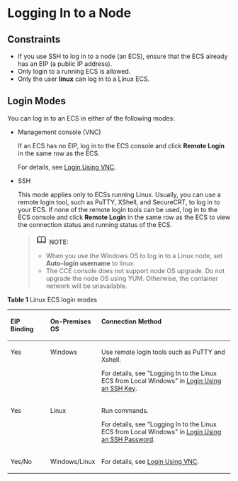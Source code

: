 # Logging In to a Node<a name="cce_01_0185"></a>

## Constraints<a name="section1492661620507"></a>

-   If you use SSH to log in to a node \(an ECS\), ensure that the ECS already has an EIP \(a public IP address\).
-   Only login to a running ECS is allowed.
-   Only the user  **linux**  can log in to a Linux ECS.

## Login Modes<a name="section1391822316511"></a>

You can log in to an ECS in either of the following modes:

-   Management console \(VNC\)

    If an ECS has no EIP, log in to the ECS console and click  **Remote Login**  in the same row as the ECS.

    For details, see  [Login Using VNC](https://docs.otc.t-systems.com/en-us/usermanual/ecs/en-us_topic_0093263550.html).

-   SSH

    This mode applies only to ECSs running Linux. Usually, you can use a remote login tool, such as PuTTY, XShell, and SecureCRT, to log in to your ECS. If none of the remote login tools can be used, log in to the ECS console and click  **Remote Login**  in the same row as the ECS to view the connection status and running status of the ECS.

    >![](public_sys-resources/icon-note.gif) **NOTE:** 
    >-   When you use the Windows OS to log in to a Linux node, set  **Auto-login username**  to linux.
    >-   The CCE console does not support node OS upgrade. Do not upgrade the node OS using YUM. Otherwise, the container network will be unavailable.


**Table  1**  Linux ECS login modes

<a name="table8204165071419"></a>
<table><thead align="left"><tr id="row192061050201414"><th class="cellrowborder" valign="top" width="18.061806180618063%" id="mcps1.2.4.1.1"><p id="p8206135011143"><a name="p8206135011143"></a><a name="p8206135011143"></a>EIP Binding</p>
</th>
<th class="cellrowborder" valign="top" width="20.312031203120313%" id="mcps1.2.4.1.2"><p id="p15206250101419"><a name="p15206250101419"></a><a name="p15206250101419"></a>On-Premises OS</p>
</th>
<th class="cellrowborder" valign="top" width="61.626162616261624%" id="mcps1.2.4.1.3"><p id="p112061550171411"><a name="p112061550171411"></a><a name="p112061550171411"></a>Connection Method</p>
</th>
</tr>
</thead>
<tbody><tr id="row94594911172"><td class="cellrowborder" valign="top" width="18.061806180618063%" headers="mcps1.2.4.1.1 "><p id="p2808101311171"><a name="p2808101311171"></a><a name="p2808101311171"></a>Yes</p>
</td>
<td class="cellrowborder" valign="top" width="20.312031203120313%" headers="mcps1.2.4.1.2 "><p id="p48080138173"><a name="p48080138173"></a><a name="p48080138173"></a>Windows</p>
</td>
<td class="cellrowborder" valign="top" width="61.626162616261624%" headers="mcps1.2.4.1.3 "><p id="p1065011512466"><a name="p1065011512466"></a><a name="p1065011512466"></a>Use remote login tools such as PuTTY and Xshell.</p>
<p id="p146111921720"><a name="p146111921720"></a><a name="p146111921720"></a>For details, see "Logging In to the Linux ECS from Local Windows" in <a href="https://docs.otc.t-systems.com/en-us/usermanual/ecs/en-us_topic_0017955633.html" target="_blank" rel="noopener noreferrer">Login Using an SSH Key</a>.</p>
</td>
</tr>
<tr id="row14822105881716"><td class="cellrowborder" valign="top" width="18.061806180618063%" headers="mcps1.2.4.1.1 "><p id="p141559316187"><a name="p141559316187"></a><a name="p141559316187"></a>Yes</p>
</td>
<td class="cellrowborder" valign="top" width="20.312031203120313%" headers="mcps1.2.4.1.2 "><p id="p1815593101813"><a name="p1815593101813"></a><a name="p1815593101813"></a>Linux</p>
</td>
<td class="cellrowborder" valign="top" width="61.626162616261624%" headers="mcps1.2.4.1.3 "><p id="p865975924510"><a name="p865975924510"></a><a name="p865975924510"></a>Run commands.</p>
<p id="p1082285816172"><a name="p1082285816172"></a><a name="p1082285816172"></a>For details, see "Logging In to the Linux ECS from Local Windows" in <a href="https://docs.otc.t-systems.com/en-us/usermanual/ecs/en-us_topic_0017955633.html" target="_blank" rel="noopener noreferrer">Login Using an SSH Password</a>.</p>
</td>
</tr>
<tr id="row0207145014149"><td class="cellrowborder" valign="top" width="18.061806180618063%" headers="mcps1.2.4.1.1 "><p id="p13383131101518"><a name="p13383131101518"></a><a name="p13383131101518"></a>Yes/No</p>
</td>
<td class="cellrowborder" valign="top" width="20.312031203120313%" headers="mcps1.2.4.1.2 "><p id="p5383813159"><a name="p5383813159"></a><a name="p5383813159"></a>Windows/Linux</p>
</td>
<td class="cellrowborder" valign="top" width="61.626162616261624%" headers="mcps1.2.4.1.3 "><p id="p238317110159"><a name="p238317110159"></a><a name="p238317110159"></a>For details, see <a href="https://docs.otc.t-systems.com/en-us/usermanual/ecs/en-us_topic_0093263550.html" target="_blank" rel="noopener noreferrer">Login Using VNC</a>.</p>
</td>
</tr>
</tbody>
</table>

